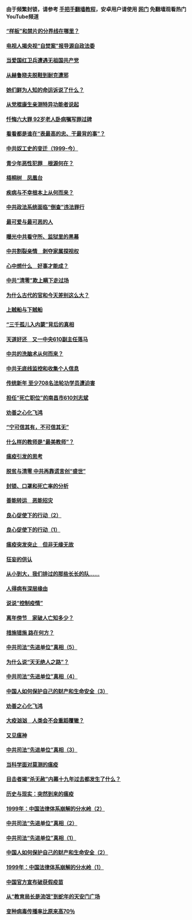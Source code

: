 #### 由于频繁封锁，请参考 [手把手翻墙教程](https://github.com/gfw-breaker/guides/wiki/)，安卓用户请使用 [网门](https://github.com/gfw-breaker/nogfw/blob/master/dl.md?t=04050200) 免翻墙观看热门YouTube频道 

#### [“样板”和禁片的分界线在哪里？](../pages/19/422704.md?t=04050200) 

#### [电视人揭央视“自焚案”报导源自政法委](../pages/19/422770.md?t=04050200) 

#### [当爱国红卫兵遭遇无祖国共产党](../pages/19/422848.md?t=04050200) 

#### [从赫鲁晓夫脱鞋到耐克遭邪](../pages/19/422826.md?t=04050200) 

#### [她们鲜为人知的命运诉说了什么？](../pages/19/422754.md?t=04050200) 

#### [从党棍康生亲测特异功能者说起](../pages/19/422657.md?t=04050200) 

#### [忏悔六大罪 92岁老人卧病嘱写罪过碑](../pages/19/422750.md?t=04050200) 

#### [看看都是谁在“表最高的忠、干最背的事”？](../pages/19/422703.md?t=04050200) 

#### [中共奴工史的变迁（1999-今）](../pages/19/422656.md?t=04050200) 

#### [青少年恶性犯罪　根源何在？](../pages/19/422449.md?t=04050200) 

#### [梧桐树　凤凰台](../pages/19/422442.md?t=04050200) 

#### [疾病与不幸根本上从何而来？](../pages/19/422438.md?t=04050200) 

#### [中共政法系统面临“倒查”违法罪行](../pages/19/422497.md?t=04050200) 

#### [最可爱与最可恶的人](../pages/19/422448.md?t=04050200) 

#### [曝光中共看守所、监狱里的黑幕](../pages/19/422390.md?t=04050200) 

#### [中共割裂亲情　剥夺家属探视权](../pages/19/422364.md?t=04050200) 

#### [心中想什么　好事才能成？](../pages/19/422318.md?t=04050200) 

#### [中共“清零”欺上瞒下走过场](../pages/19/422306.md?t=04050200) 

#### [为什么古代的官和今天差别这么大？](../pages/19/422228.md?t=04050200) 

#### [上贼船与下贼船](../pages/19/422276.md?t=04050200) 

#### [“三千孤儿入内蒙”背后的真相](../pages/19/422229.md?t=04050200) 

#### [天道好还　又一中央610副主任落马](../pages/19/422155.md?t=04050200) 

#### [中共的洗脑术从何而来？](../pages/19/422154.md?t=04050200) 

#### [中共无底线监控和收集个人信息](../pages/19/422039.md?t=04050200) 

#### [传统新年 至少708名法轮功学员遭迫害](../pages/19/421946.md?t=04050200) 

#### [担任“死亡职位”的南昌市610刘志斌](../pages/19/421957.md?t=04050200) 

#### [劝善之心化飞鸿](../pages/19/421164.md?t=04050200) 

#### [“宁可信其有，不可信其无”](../pages/19/421691.md?t=04050200) 

#### [什么样的教师是“最美教师”？](../pages/19/421755.md?t=04050200) 

#### [瘟疫引发的思考](../pages/19/421594.md?t=04050200) 

#### [脱贫与清零 中共再靠谎言创“盛世”](../pages/19/421590.md?t=04050200) 

#### [封锁、口罩和死亡率的分析](../pages/19/421495.md?t=04050200) 

#### [善能转运　恶能招灾](../pages/19/421334.md?t=04050200) 

#### [良心促使下的行动（2）](../pages/19/421361.md?t=04050200) 

#### [良心促使下的行动（1）](../pages/19/421302.md?t=04050200) 

#### [瘟疫突发突止　但非无缘无故](../pages/19/421281.md?t=04050200) 

#### [狂妄的供认](../pages/19/421199.md?t=04050200) 

#### [从小到大，我们排过的那些长长的队……](../pages/19/421243.md?t=04050200) 

#### [人得病有深层缘由](../pages/19/420864.md?t=04050200) 

#### [说说“控制疫情”](../pages/19/420831.md?t=04050200) 

#### [离年傍节　家破人亡知多少？](../pages/19/420563.md?t=04050200) 

#### [措施错施  路在何方？](../pages/19/420076.md?t=04050200) 

#### [中共司法“先进单位”真相（5）](../pages/19/419453.md?t=04050200) 

#### [为什么说“天无绝人之路”？](../pages/19/419618.md?t=04050200) 

#### [中共司法“先进单位”真相（4）](../pages/19/419452.md?t=04050200) 

#### [中国人如何保护自己的财产和生命安全（3）](../pages/19/419405.md?t=04050200) 

#### [劝善之心化飞鸿](../pages/19/418758.md?t=04050200) 

#### [大疫汹汹　人类会不会重蹈覆辙？](../pages/19/419691.md?t=04050200) 

#### [又见瘟神](../pages/19/419225.md?t=04050200) 

#### [中共司法“先进单位”真相（3）](../pages/19/419451.md?t=04050200) 

#### [当科学面对莫测的瘟疫](../pages/19/419625.md?t=04050200) 

#### [目击者揭“杀无赦”内幕十九年过去都发生了什么？](../pages/19/419617.md?t=04050200) 

#### [历史与现实：突然到来的瘟疫](../pages/19/419619.md?t=04050200) 

#### [1999年：中国法律体系崩解的分水岭（2）](../pages/19/419455.md?t=04050200) 

#### [中共司法“先进单位”真相（2）](../pages/19/419450.md?t=04050200) 

#### [中共司法“先进单位”真相（1）](../pages/19/419449.md?t=04050200) 

#### [中国人如何保护自己的财产和生命安全（2）](../pages/19/419404.md?t=04050200) 

#### [1999年：中国法律体系崩解的分水岭（1）](../pages/19/419454.md?t=04050200) 

#### [中国官方宣布破获假疫苗](../pages/19/419504.md?t=04050200) 

#### [从“教育局长是流氓”到蛇年的天安门广场](../pages/19/419470.md?t=04050200) 

#### [变种病毒传播率比原来高70％](../pages/19/419456.md?t=04050200) 

